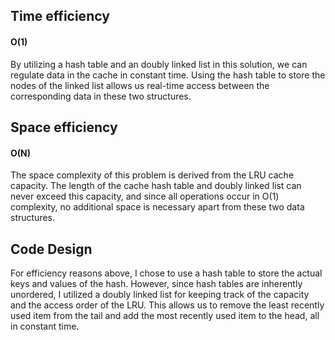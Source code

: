 ## Time efficiency

#### O(1)
By utilizing a hash table and an doubly linked list in this solution, we can regulate data in the cache in constant time. Using the hash table to store the nodes of the linked list allows us real-time access between the corresponding data in these two structures.


## Space efficiency

#### O(N)
The space complexity of this problem is derived from the LRU cache capacity. The length of the cache hash table and doubly linked list can never exceed this capacity, and since all operations occur in O(1) complexity, no additional space is necessary apart from these two data structures.


## Code Design

For efficiency reasons above, I chose to use a hash table to store the actual keys and values of the hash. However, since hash tables are inherently unordered, I utilized a doubly linked list for keeping track of the capacity and the access order of the LRU. This allows us to remove the least recently used item from the tail and add the most recently used item to the head, all in constant time.